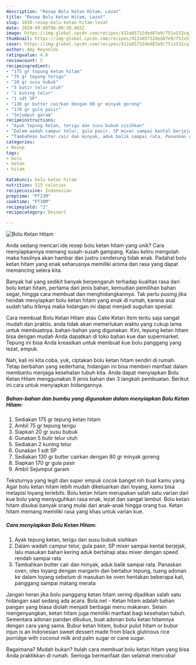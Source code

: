 ```yaml
---
description: "Resep Bolu Ketan Hitam, Lezat"
title: "Resep Bolu Ketan Hitam, Lezat"
slug: 1038-resep-bolu-ketan-hitam-lezat
date: 2020-09-08T06:09:38.665Z
image: https://img-global.cpcdn.com/recipes/412a65732ded87e9/751x532cq70/bolu-ketan-hitam-foto-resep-utama.jpg
thumbnail: https://img-global.cpcdn.com/recipes/412a65732ded87e9/751x532cq70/bolu-ketan-hitam-foto-resep-utama.jpg
cover: https://img-global.cpcdn.com/recipes/412a65732ded87e9/751x532cq70/bolu-ketan-hitam-foto-resep-utama.jpg
author: Amy Reynolds
ratingvalue: 4.8
reviewcount: 5
recipeingredient:
- "175 gr tepung ketan hitam"
- "75 gr tepung terigu"
- "20 gr susu bubuk"
- "5 butir telur utuh"
- "2 kuning telur"
- "1 sdt SP"
- "130 gr butter cairkan dengan 80 gr minyak goreng"
- "170 gr gula pasir"
- "Sejumput garam"
recipeinstructions:
- "Ayak tepung ketan, terigu dan susu bubuk sisihkan"
- "Dalam wadah campur telur, gula pasir, SP mixer sampai kental berjejak, lalu masukan bahan kering aduk bertahap atau mixer dengan speed rendah sampai rata"
- "Tambahkan butter cair dan minyak, aduk balik sampai rata. Panaskan oven, oles loyang dengan margarin dan bertabur tepung, tuang adonan ke dalam loyang sebelum di masukan ke oven hentakan beberapa kali, panggang sampai matang merata"
categories:
- Resep
tags:
- bolu
- ketan
- hitam

katakunci: bolu ketan hitam 
nutrition: 115 calories
recipecuisine: Indonesian
preptime: "PT23M"
cooktime: "PT30M"
recipeyield: "2"
recipecategory: Dessert

---
```



![Bolu Ketan Hitam](https://img-global.cpcdn.com/recipes/412a65732ded87e9/751x532cq70/bolu-ketan-hitam-foto-resep-utama.jpg)

Anda sedang mencari ide resep bolu ketan hitam yang unik? Cara menyiapkannya memang susah-susah gampang. Kalau keliru mengolah maka hasilnya akan hambar dan justru cenderung tidak enak. Padahal bolu ketan hitam yang enak seharusnya memiliki aroma dan rasa yang dapat memancing selera kita.

Banyak hal yang sedikit banyak berpengaruh terhadap kualitas rasa dari bolu ketan hitam, pertama dari jenis bahan, kemudian pemilihan bahan segar, hingga cara membuat dan menghidangkannya. Tak perlu pusing jika hendak menyiapkan bolu ketan hitam yang enak di rumah, karena asal sudah tahu triknya maka hidangan ini dapat menjadi suguhan spesial.

Cara membuat Bolu Ketan Hitam atau Cake Ketan Item tentu saja sangat mudah dan praktis. anda tidak akan memerlukan waktu yang cukup lama untuk membuatnya. bahan-bahan yang digunakan. Kini, tepung ketan hitam bisa dengan mudah Anda dapatkan di toko bahan kue dan supermarket. Tepung ini bisa Anda kreasikan untuk membuat kue bolu panggang yang lezat, empuk.


Nah, kali ini kita coba, yuk, ciptakan bolu ketan hitam sendiri di rumah. Tetap berbahan yang sederhana, hidangan ini bisa memberi manfaat dalam membantu menjaga kesehatan tubuh kita. Anda dapat menyiapkan Bolu Ketan Hitam menggunakan 9 jenis bahan dan 3 langkah pembuatan. Berikut ini cara untuk menyiapkan hidangannya.

<!--inarticleads1-->

##### Bahan-bahan dan bumbu yang digunakan dalam menyiapkan Bolu Ketan Hitam:

1. Sediakan 175 gr tepung ketan hitam
1. Ambil 75 gr tepung terigu
1. Siapkan 20 gr susu bubuk
1. Gunakan 5 butir telur utuh
1. Sediakan 2 kuning telur
1. Gunakan 1 sdt SP
1. Sediakan 130 gr butter cairkan dengan 80 gr minyak goreng
1. Siapkan 170 gr gula pasir
1. Ambil Sejumput garam


Teksturnya yang legit dan super empuk cocok banget nih buat kamu yang Agar bolu ketan hitam lebih mudah dikeluarkan dari loyang, kamu bisa melapisi loyang terlebihi. Bolu ketan hitam merupakan salah satu varian dari kue bolu yang menyuguhkan rasa enak, lezat dan sangat lembut. Bolu ketan hitam disukai banyak orang mulai dari anak-anak hingga orang tua. Ketan hitam memang memiliki rasa yang khas untuk varian kue. 

<!--inarticleads2-->

##### Cara menyiapkan Bolu Ketan Hitam:

1. Ayak tepung ketan, terigu dan susu bubuk sisihkan
1. Dalam wadah campur telur, gula pasir, SP mixer sampai kental berjejak, lalu masukan bahan kering aduk bertahap atau mixer dengan speed rendah sampai rata
1. Tambahkan butter cair dan minyak, aduk balik sampai rata. Panaskan oven, oles loyang dengan margarin dan bertabur tepung, tuang adonan ke dalam loyang sebelum di masukan ke oven hentakan beberapa kali, panggang sampai matang merata


Jangan heran jika bolu panggang ketan hitam sering dijadikan salah satu hidangan saat sedang ada acara. Bola.net - Ketan hitam adalah bahan pangan yang biasa diolah menjadi berbagai menu makanan. Selain mengenyangkan, ketan hitam juga memiliki manfaat bagi kesehatan tubuh. Sementara adonan pandan dikukus, buat adonan bolu ketan hitamnya dengan cara yang sama. Bubur ketan hitam, bubur pulut hitam or bubur injun is an Indonesian sweet dessert made from black glutinous rice porridge with coconut milk and palm sugar or cane sugar. 

Bagaimana? Mudah bukan? Itulah cara membuat bolu ketan hitam yang bisa Anda praktikkan di rumah. Semoga bermanfaat dan selamat mencoba!

